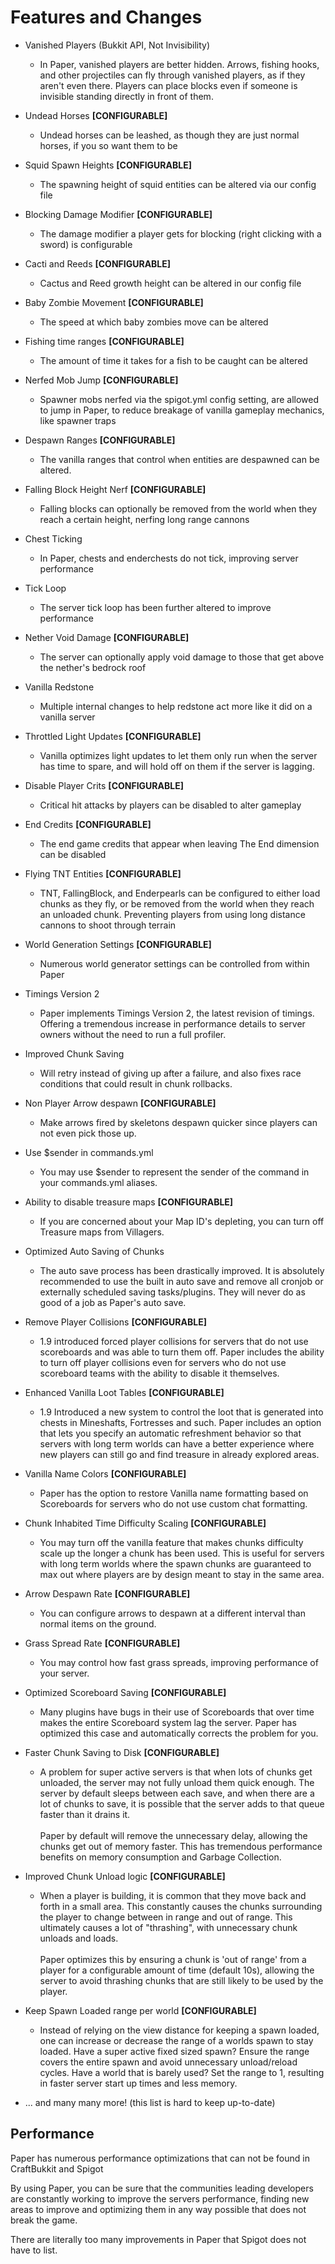 Features and Changes
====================
- Vanished Players (Bukkit API, Not Invisibility)
    - In Paper, vanished players are better hidden. Arrows, fishing hooks, and other projectiles can fly through vanished players, as if they aren't even there. Players can place blocks even if someone is invisible standing directly in front of them.
- Undead Horses __[CONFIGURABLE]__
    - Undead horses can be leashed, as though they are just normal horses, if you so want them to be
- Squid Spawn Heights __[CONFIGURABLE]__
    - The spawning height of squid entities can be altered via our config file
- Blocking Damage Modifier __[CONFIGURABLE]__
    - The damage modifier a player gets for blocking (right clicking with a sword) is configurable
- Cacti and Reeds __[CONFIGURABLE]__
    - Cactus and Reed growth height can be altered in our config file
- Baby Zombie Movement __[CONFIGURABLE]__
    - The speed at which baby zombies move can be altered
- Fishing time ranges __[CONFIGURABLE]__
    - The amount of time it takes for a fish to be caught can be altered
- Nerfed Mob Jump __[CONFIGURABLE]__
    - Spawner mobs nerfed via the spigot.yml config setting, are allowed to jump in Paper, to reduce breakage of vanilla gameplay mechanics, like spawner traps
- Despawn Ranges __[CONFIGURABLE]__
    - The vanilla ranges that control when entities are despawned can be altered.
- Falling Block Height Nerf __[CONFIGURABLE]__
    - Falling blocks can optionally be removed from the world when they reach a certain height, nerfing long range cannons
- Chest Ticking
    - In Paper, chests and enderchests do not tick, improving server performance
- Tick Loop
    - The server tick loop has been further altered to improve performance
- Nether Void Damage __[CONFIGURABLE]__
    - The server can optionally apply void damage to those that get above the nether's bedrock roof
- Vanilla Redstone
    - Multiple internal changes to help redstone act more like it did on a vanilla server
- Throttled Light Updates __[CONFIGURABLE]__
    - Vanilla optimizes light updates to let them only run when the server has time to spare, and will hold off on them if the server is lagging.
- Disable Player Crits __[CONFIGURABLE]__
    - Critical hit attacks by players can be disabled to alter gameplay
- End Credits __[CONFIGURABLE]__
    - The end game credits that appear when leaving The End dimension can be disabled
- Flying TNT Entities __[CONFIGURABLE]__
    - TNT, FallingBlock, and Enderpearls can be configured to either load chunks as they fly, or be removed from the world when they reach an unloaded chunk. Preventing players from using long distance cannons to shoot through terrain
- World Generation Settings __[CONFIGURABLE]__
    - Numerous world generator settings can be controlled from within Paper
- Timings Version 2
    - Paper implements Timings Version 2, the latest revision of timings. Offering a tremendous increase in performance details to server owners without the need to run a full profiler.
- Improved Chunk Saving
    - Will retry instead of giving up after a failure, and also fixes race conditions that could result in chunk rollbacks.
- Non Player Arrow despawn __[CONFIGURABLE]__
    - Make arrows fired by skeletons despawn quicker since players can not even pick those up.
- Use $sender in commands.yml
    - You may use $sender to represent the sender of the command in your commands.yml aliases.
- Ability to disable treasure maps __[CONFIGURABLE]__
    - If you are concerned about your Map ID's depleting, you can turn off Treasure maps from Villagers.
- Optimized Auto Saving of Chunks
    - The auto save process has been drastically improved. It is absolutely recommended to use the built in auto save and remove all cronjob or externally scheduled saving tasks/plugins. They will never do as good of a job as Paper's auto save.
- Remove Player Collisions __[CONFIGURABLE]__
    - 1.9 introduced forced player collisions for servers that do not use scoreboards and was able to turn them off. Paper includes the ability to turn off player collisions even for servers who do not use scoreboard teams with the ability to disable it themselves.
- Enhanced Vanilla Loot Tables __[CONFIGURABLE]__
    - 1.9 Introduced a new system to control the loot that is generated into chests in Mineshafts, Fortresses and such. Paper includes an option that lets you specify an automatic refreshment behavior so that servers with long term worlds can have a better experience where new players can still go and find treasure in already explored areas.
- Vanilla Name Colors __[CONFIGURABLE]__
    - Paper has the option to restore Vanilla name formatting based on Scoreboards for servers who do not use custom chat formatting.
- Chunk Inhabited Time Difficulty Scaling __[CONFIGURABLE]__
    - You may turn off the vanilla feature that makes chunks difficulty scale up the longer a chunk has been used. This is useful for servers with long term worlds where the spawn chunks are guaranteed to max out where players are by design meant to stay in the same area.
- Arrow Despawn Rate __[CONFIGURABLE]__
    - You can configure arrows to despawn at a different interval than normal items on the ground.
- Grass Spread Rate __[CONFIGURABLE]__
   - You may control how fast grass spreads, improving performance of your server.
- Optimized Scoreboard Saving __[CONFIGURABLE]__
   - Many plugins have bugs in their use of Scoreboards that over time makes the entire Scoreboard system lag the server.
    Paper has optimized this case and automatically corrects the problem for you.
- Faster Chunk Saving to Disk __[CONFIGURABLE]__
   - A problem for super active servers is that when lots of chunks get unloaded, the server may not fully unload them quick enough. The server by default sleeps between each save, and when there are a lot of chunks to save, it is possible that the server adds to that queue faster than it drains it.\
   \
   Paper by default will remove the unnecessary delay, allowing the chunks get out of memory faster. This has tremendous performance benefits on memory consumption and Garbage Collection.

- Improved Chunk Unload logic __[CONFIGURABLE]__
   - When a player is building, it is common that they move back and forth in a small area. This constantly causes the chunks surrounding the player to change between in range and out of range. This ultimately causes a lot of "thrashing", with unnecessary chunk unloads and loads. \
   \
   Paper optimizes this by ensuring a chunk is 'out of range' from a player for a configurable amount of time (default 10s), allowing the server to avoid thrashing chunks that are still likely to be used by the player.
   
- Keep Spawn Loaded range per world __[CONFIGURABLE]__
    - Instead of relying on the view distance for keeping a spawn loaded, one can increase or decrease the range of a worlds spawn to stay loaded. Have a super active fixed sized spawn? Ensure the range covers the entire spawn and avoid unnecessary unload/reload cycles. Have a world that is barely used? Set the range to 1, resulting in faster server start up times and less memory.
- ... and many many more! (this list is hard to keep up-to-date)

## Performance
Paper has numerous performance optimizations that can not be found in CraftBukkit and Spigot

By using Paper, you can be sure that the communities leading developers are constantly working to improve the servers
performance, finding new areas to improve and optimizing them in any way possible that does not break the game.

There are literally too many improvements in Paper that Spigot does not have to list. 
